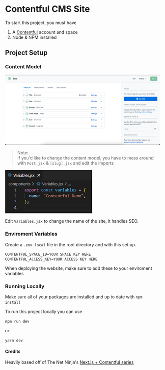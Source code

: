 # Contentful CMS Site

To start this project, you must have

1. A [Contentful](https://contentful.com) account and space
2. Node & NPM installed

## Project Setup

### Content Model

![Content Model](/public/ContentModel.png)

> Note:  
> If you'd like to change the content model, you have to mess around with `Post.jsx` & `[slug].jsx` and edit the imports

![Variables](/public/Variables.png)

Edit `Variables.jsx` to change the name of the site, it handles SEO.

### Enviroment Variables

Create a `.env.local` file in the root directory and with this set up.

```
CONTENTFUL_SPACE_ID=YOUR SPACE KEY HERE
CONTENTFUL_ACCESS_KEY=YOUR ACCESS KEY HERE
```

When deploying the website, make sure to add these to your enviroment variables

### Running Locally

Make sure all of your packages are installed and up to date with `npm install`

To run this project locally you can use

`npm run dev`

or

`yarn dev`

#### Credits

Heavily based off of The Net Ninja's [Next.js + Contentful series](https://www.youtube.com/playlist?list=PL4cUxeGkcC9jClk8wl1yJcN3Zlrr8YSA1)
